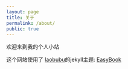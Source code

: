 ```yaml
---
layout: page
title: 关于
permalink: /about/
public: true
---
```


欢迎来到我的个人小站

这个网站使用了 [laobubu](http://laobubu.net)的jekyll主题: [EasyBook](https://github.com/laobubu/jekyll-theme-EasyBook)
